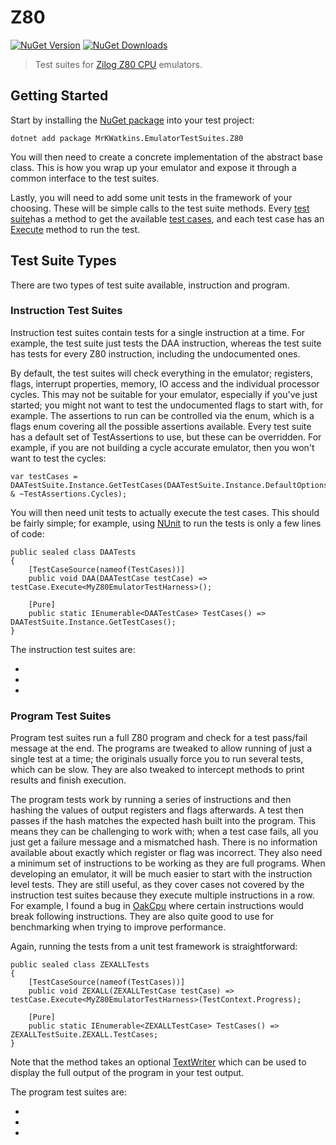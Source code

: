 # Z80

[![NuGet Version](https://img.shields.io/nuget/v/MrKWatkins.EmulatorTestSuites.Z80)](https://www.nuget.org/packages/MrKWatkins.EmulatorTestSuites.Z80)
[![NuGet Downloads](https://img.shields.io/nuget/dt/MrKWatkins.EmulatorTestSuites.Z80)](https://www.nuget.org/packages/MrKWatkins.EmulatorTestSuites.Z80)

> Test suites for [Zilog Z80 CPU](https://en.wikipedia.org/wiki/Zilog_Z80) emulators.

## Getting Started

Start by installing the [NuGet package](https://www.nuget.org/packages/MrKWatkins.EmulatorTestSuites.Z80) into your test project:

```
dotnet add package MrKWatkins.EmulatorTestSuites.Z80
```

You will then need to create a concrete implementation of the [](MrKWatkins.EmulatorTestSuites.Z80.Z80TestHarness.md)abstract base class. This is how you wrap
up your emulator and expose it through a common interface to the test suites.

Lastly, you will need to add some unit tests in the framework of your choosing. These will be simple calls to the test suite methods. Every 
[test suite](MrKWatkins.EmulatorTestSuites.Z80.TestSuite.md)has a method
to get the available [test cases](MrKWatkins.EmulatorTestSuites.Z80.TestCase.md), and each test case has an
[Execute](MrKWatkins.EmulatorTestSuites.Z80.TestCase.Execute.md) method to run the test.

## Test Suite Types

There are two types of test suite available, instruction and program.

### Instruction Test Suites

Instruction test suites contain tests for a single instruction at a time. For example, the [](DAA.md)test suite just tests the DAA instruction, whereas
the [](Fuse.md)test suite has tests for every Z80 instruction, including the undocumented ones.

By default, the test suites will check everything in the emulator; registers, flags, interrupt properties, memory, IO access and the individual processor cycles.
This may not be suitable for your emulator, especially if you've just started; you might not want to test the undocumented flags to start with, for example. The
assertions to run can be controlled via the [](MrKWatkins.EmulatorTestSuites.Z80.Instruction.TestAssertions.md)enum, which is a flags enum covering all the
possible assertions available. Every test suite has a default set of TestAssertions to use, but these can be overridden. For example, if you are not building a
cycle accurate emulator, then you won't want to test the cycles:

```
var testCases = DAATestSuite.Instance.GetTestCases(DAATestSuite.Instance.DefaultOptions & ~TestAssertions.Cycles);
```

You will then need unit tests to actually execute the test cases. This should be fairly simple; for example, using [NUnit](https://nunit.org/) to run
the [](DAA.md)tests is only a few lines of code:

```
public sealed class DAATests
{
    [TestCaseSource(nameof(TestCases))]
    public void DAA(DAATestCase testCase) => testCase.Execute<MyZ80EmulatorTestHarness>();

    [Pure]
    public static IEnumerable<DAATestCase> TestCases() => DAATestSuite.Instance.GetTestCases();
}
```

The instruction test suites are:

* [](DAA.md)
* [](Fuse.md)
* [](SingleStep.md)

### Program Test Suites

Program test suites run a full Z80 program and check for a test pass/fail message at the end. The programs are tweaked to allow running of just a single test
at a time; the originals usually force you to run several tests, which can be slow. They are also tweaked to intercept methods to print results and finish
execution.

The program tests work by running a series of instructions and then hashing the values of output registers and flags afterwards. A test then passes if the hash
matches the expected hash built into the program. This means they can be challenging to work with; when a test case fails, all you just get a failure message
and a mismatched hash. There is no information available about exactly which register or flag was incorrect. They also need a minimum set of instructions to be
working as they are full programs. When developing an emulator, it will be much easier to start with the instruction level tests. They are still useful, as they
cover cases not covered by the instruction test suites because they execute multiple instructions in a row. For example, I found a bug in
[OakCpu](https://github.com/MrKWatkins/OakCpu) where certain instructions would break following instructions. They are also quite good to use for benchmarking
when trying to improve performance.

Again, running the tests from a unit test framework is straightforward:

```
public sealed class ZEXALLTests
{
    [TestCaseSource(nameof(TestCases))]
    public void ZEXALL(ZEXALLTestCase testCase) => testCase.Execute<MyZ80EmulatorTestHarness>(TestContext.Progress);

    [Pure]
    public static IEnumerable<ZEXALLTestCase> TestCases() => ZEXALLTestSuite.ZEXALL.TestCases;
}
```

Note that the [](MrKWatkins.EmulatorTestSuites.Z80.TestCase.Execute.md)method takes an optional
[TextWriter](https://learn.microsoft.com/en-gb/dotnet/api/system.io.textwriter) which can be used to display the full output of the program in your test output.

The program test suites are:

* [](MarkWoodmass.md)
* [](Raxoft.md)
* [](ZEXALL.md)